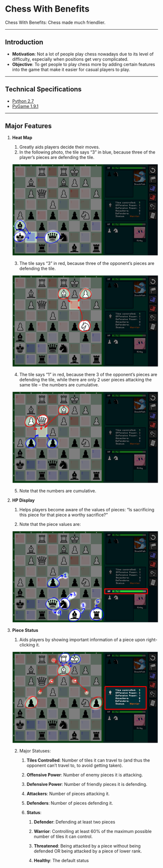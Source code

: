 # Chess With Benefits 

Chess With Benefits: Chess made much friendlier.

-----------------------

## Introduction

- **Motivation**: Not a lot of people play chess nowadays due to its level of difficulty, especially when positions get very complicated.
- **Objective**: To get people to play chess more by adding certain features into the game that make it easier for casual players to play. 

-----------------------

## Technical Specifications

- [Python 2.7](https://www.python.org/ftp/python/2.7/python-2.7.amd64.msi)
- [PyGame 1.9.1](http://pygame.org/ftp/pygame-1.9.1.win32-py2.7.msi)

-----------------------

## Major Features

1. **Heat Map**

	1. Greatly aids players decide their moves.
	2. In the following photo, the tile says “3” in blue, because three of the player’s pieces are defending the tile.

	![heatmap-001](https://github.com/crentagon/chess-with-benefits/blob/master/res/heatmap-001.png)
	
	3. The tile says “3” in red, because three of the opponent’s pieces are defending the tile.

	![heatmap-002](https://github.com/crentagon/chess-with-benefits/blob/master/res/heatmap-002.png)

	4. The tile says “1” in red, because there 3 of the opponent’s pieces are defending the tile, while there are only 2 user pieces attacking the same tile – the numbers are cumulative.

	![heatmap-003](https://github.com/crentagon/chess-with-benefits/blob/master/res/heatmap-003.png)

	5. Note that the numbers are cumulative.

2. **HP Display**

	1. Helps players become aware of the values of pieces: “Is sacrificing this piece for that piece a worthy sacrifice?”

	2. Note that the piece values are:

	![piece-values-01](https://github.com/crentagon/chess-with-benefits/blob/master/res/piece-values-01.png)

3. **Piece Status**

	1. Aids players by showing important information of a piece upon right-clicking it.

	![piece-status-01](https://github.com/crentagon/chess-with-benefits/blob/master/res/piece-status-01.png)

	2. Major Statuses:

		1. **Tiles Controlled**: Number of tiles it can travel to (and thus the opponent can’t travel to, to avoid getting taken).

		2. **Offensive Power**: Number of enemy pieces it is attacking.

		3. **Defensive Power**: Number of friendly pieces it is defending.

		4. **Attackers**: Number of pieces attacking it.

		5. **Defenders**: Number of pieces defending it.

		6. **Status**:

			1. **Defender**: Defending at least two pieces
			
			2. **Warrior**: Controlling at least 60% of the maximum possible number of tiles it can control.
			
			3. **Threatened**: Being attacked by a piece without being defended OR being attacked by a piece of lower rank.

			4. **Healthy**: The default status
